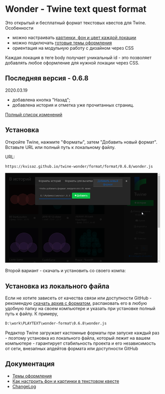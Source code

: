 # Wonder - Twine text quest format

Это открытый и бесплатный формат текстовых квестов для Twine. Особенности
- можно настраивать [картинки, фон и цвет каждой локации](docs/DESIGN.md)
- можно подключать [готовые темы оформления](format/templates/README.md) 
- ориентация на модульную работу с дизайном через CSS

Каждая локация в теге body получает уникальный id - это позволяет добавлять любое оформление для нужной локации через CSS.

## Последняя версия - 0.6.8
2020.03.19
- добавлена кнопка "Назад";
- добавлена история и отметка уже прочитанных страниц.

[Полный список изменений](docs/CHANGELOG.md)



## Установка 

Откройте Twine, нажмите "Форматы", затем "Добавить новый формат". Вставьте URL или полный путь к локальному файлу.

URL:
```html
https://kvisaz.github.io/twine-wonder/format/format/0.6.8/wonder.js
```

![Вставьте полный путь к файлу](docs/img/2020-02-07_184349.png)

Второй вариант - скачать и установить со своего компа:

## Установка из локального файла
Если не хотите зависеть от качества связи или доступности GitHub - рекомендую [скачать архив с форматом](format/format/0.6.8.zip), распаковать его в любую удобную папку на своем компьютере и указать при установке полный путь к файлу. К примеру, 
```html
D:\work\PLAYTEXT\wonder-format\0.6.8\wonder.js
```

Редактор Twine загружает кастомные форматы при запуске каждый раз - поэтому установка из локального файла, который лежит на вашем компьютере - гарантирует  стабильность проекта и его независимость от сети, внезапных апдейтов формата или доступности GitHub

## Документация
- [Темы оформления](format/templates/README.md)
- [Как настроить фон и картинки в текстовом квесте](docs/DESIGN.md)
- [ChangeLog](docs/CHANGELOG.md)
